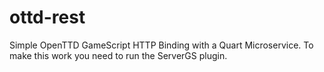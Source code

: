 # ottd-rest
Simple OpenTTD GameScript HTTP Binding with a Quart Microservice. To make this work you need to run the ServerGS plugin.
